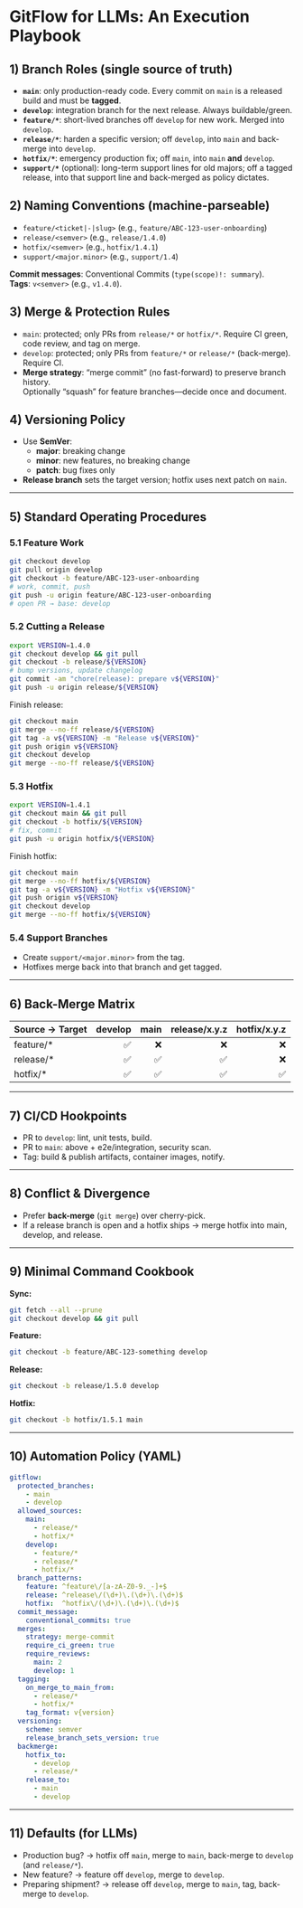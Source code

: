 # GitFlow for LLMs: An Execution Playbook

## 1) Branch Roles (single source of truth)
- **`main`**: only production-ready code. Every commit on `main` is a released build and must be **tagged**.
- **`develop`**: integration branch for the next release. Always buildable/green.
- **`feature/*`**: short-lived branches off `develop` for new work. Merged into `develop`.
- **`release/*`**: harden a specific version; off `develop`, into `main` and back-merge into `develop`.
- **`hotfix/*`**: emergency production fix; off `main`, into `main` **and** `develop`.
- **`support/*`** (optional): long-term support lines for old majors; off a tagged release, into that support line and back-merged as policy dictates.

## 2) Naming Conventions (machine-parseable)
- `feature/<ticket|-|slug>` (e.g., `feature/ABC-123-user-onboarding`)
- `release/<semver>` (e.g., `release/1.4.0`)
- `hotfix/<semver>` (e.g., `hotfix/1.4.1`)
- `support/<major.minor>` (e.g., `support/1.4`)

**Commit messages**: Conventional Commits (`type(scope)!: summary`).  
**Tags**: `v<semver>` (e.g., `v1.4.0`).

## 3) Merge & Protection Rules
- `main`: protected; only PRs from `release/*` or `hotfix/*`. Require CI green, code review, and tag on merge.
- `develop`: protected; only PRs from `feature/*` or `release/*` (back-merge). Require CI.
- **Merge strategy**: “merge commit” (no fast-forward) to preserve branch history.  
  Optionally “squash” for feature branches—decide once and document.

## 4) Versioning Policy
- Use **SemVer**:
  - **major**: breaking change
  - **minor**: new features, no breaking change
  - **patch**: bug fixes only
- **Release branch** sets the target version; hotfix uses next patch on `main`.

---

## 5) Standard Operating Procedures

### 5.1 Feature Work
```bash
git checkout develop
git pull origin develop
git checkout -b feature/ABC-123-user-onboarding
# work, commit, push
git push -u origin feature/ABC-123-user-onboarding
# open PR → base: develop
```

### 5.2 Cutting a Release
```bash
export VERSION=1.4.0
git checkout develop && git pull
git checkout -b release/${VERSION}
# bump versions, update changelog
git commit -am "chore(release): prepare v${VERSION}"
git push -u origin release/${VERSION}
```

Finish release:
```bash
git checkout main
git merge --no-ff release/${VERSION}
git tag -a v${VERSION} -m "Release v${VERSION}"
git push origin v${VERSION}
git checkout develop
git merge --no-ff release/${VERSION}
```

### 5.3 Hotfix
```bash
export VERSION=1.4.1
git checkout main && git pull
git checkout -b hotfix/${VERSION}
# fix, commit
git push -u origin hotfix/${VERSION}
```

Finish hotfix:
```bash
git checkout main
git merge --no-ff hotfix/${VERSION}
git tag -a v${VERSION} -m "Hotfix v${VERSION}"
git push origin v${VERSION}
git checkout develop
git merge --no-ff hotfix/${VERSION}
```

### 5.4 Support Branches
- Create `support/<major.minor>` from the tag.
- Hotfixes merge back into that branch and get tagged.

---

## 6) Back-Merge Matrix

| Source → Target | develop | main | release/x.y.z | hotfix/x.y.z |
|---|---:|---:|---:|---:|
| feature/*       | ✅ | ❌ | ❌ | ❌ |
| release/*       | ✅ | ✅ | ✅ | ❌ |
| hotfix/*        | ✅ | ✅ | ✅ | ✅ |

---

## 7) CI/CD Hookpoints
- PR to `develop`: lint, unit tests, build.
- PR to `main`: above + e2e/integration, security scan.
- Tag: build & publish artifacts, container images, notify.

---

## 8) Conflict & Divergence
- Prefer **back-merge** (`git merge`) over cherry-pick.
- If a release branch is open and a hotfix ships → merge hotfix into main, develop, and release.

---

## 9) Minimal Command Cookbook

**Sync:**
```bash
git fetch --all --prune
git checkout develop && git pull
```

**Feature:**
```bash
git checkout -b feature/ABC-123-something develop
```

**Release:**
```bash
git checkout -b release/1.5.0 develop
```

**Hotfix:**
```bash
git checkout -b hotfix/1.5.1 main
```

---

## 10) Automation Policy (YAML)
```yaml
gitflow:
  protected_branches:
    - main
    - develop
  allowed_sources:
    main:
      - release/*
      - hotfix/*
    develop:
      - feature/*
      - release/*
      - hotfix/*
  branch_patterns:
    feature: ^feature\/[a-zA-Z0-9._-]+$
    release: ^release\/(\d+)\.(\d+)\.(\d+)$
    hotfix:  ^hotfix\/(\d+)\.(\d+)\.(\d+)$
  commit_message:
    conventional_commits: true
  merges:
    strategy: merge-commit
    require_ci_green: true
    require_reviews:
      main: 2
      develop: 1
  tagging:
    on_merge_to_main_from:
      - release/*
      - hotfix/*
    tag_format: v{version}
  versioning:
    scheme: semver
    release_branch_sets_version: true
  backmerge:
    hotfix_to:
      - develop
      - release/*
    release_to:
      - main
      - develop
```

---

## 11) Defaults (for LLMs)
- Production bug? → hotfix off `main`, merge to `main`, back-merge to `develop` (and `release/*`).
- New feature? → feature off `develop`, merge to `develop`.
- Preparing shipment? → release off `develop`, merge to `main`, tag, back-merge to `develop`.
